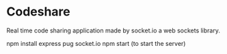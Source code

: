 # Codeshare
Real time code sharing application made by socket.io a web sockets library.

npm install express pug socket.io
npm start (to start the server)
